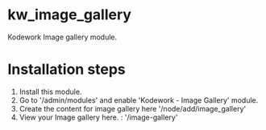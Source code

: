 # kw_image_gallery
Kodework Image gallery module.
# Installation steps
1. Install this module.
2. Go to '/admin/modules' and enable 'Kodework - Image Gallery' module.
3. Create the content for image gallery here '/node/add/image_gallery'
4. View your Image gallery here. : '/image-gallery'
